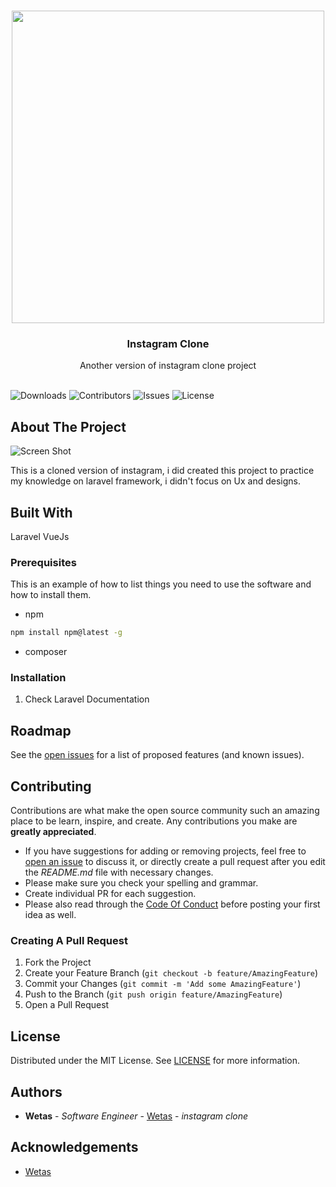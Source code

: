 <br/>
<p align="center">
   <img  src="https://www.instagram.com/static/images/web/mobile_nav_type_logo.png/735145cfe0a4.png" style="width: 500px;"/>
  <h3 align="center">Instagram Clone</h3>

  <p align="center">
    Another version of instagram clone project
    <br/>
    <br/>
  </p>
</p>

![Downloads](https://img.shields.io/github/downloads/Wetas/instagram-clone/total) ![Contributors](https://img.shields.io/github/contributors/Wetas/instagram-clone?color=dark-green) ![Issues](https://img.shields.io/github/issues/Wetas/instagram-clone) ![License](https://img.shields.io/github/license/Wetas/instagram-clone) 

## About The Project

![Screen Shot](https://i.ibb.co/fqHtxB6/logo.jpg)

This is a cloned version of instagram, i did created this project to practice my knowledge on laravel framework, i didn't focus on Ux and designs.

## Built With

Laravel 
VueJs


### Prerequisites

This is an example of how to list things you need to use the software and how to install them.

* npm

```sh
npm install npm@latest -g
```

* composer

### Installation

1. Check Laravel Documentation


## Roadmap

See the [open issues](https://github.com/Wetas/instagram-clone/issues) for a list of proposed features (and known issues).

## Contributing

Contributions are what make the open source community such an amazing place to be learn, inspire, and create. Any contributions you make are **greatly appreciated**.
* If you have suggestions for adding or removing projects, feel free to [open an issue](https://github.com/Wetas/instagram-clone/issues/new) to discuss it, or directly create a pull request after you edit the *README.md* file with necessary changes.
* Please make sure you check your spelling and grammar.
* Create individual PR for each suggestion.
* Please also read through the [Code Of Conduct](https://github.com/Wetas/instagram-clone/blob/main/CODE_OF_CONDUCT.md) before posting your first idea as well.

### Creating A Pull Request

1. Fork the Project
2. Create your Feature Branch (`git checkout -b feature/AmazingFeature`)
3. Commit your Changes (`git commit -m 'Add some AmazingFeature'`)
4. Push to the Branch (`git push origin feature/AmazingFeature`)
5. Open a Pull Request

## License

Distributed under the MIT License. See [LICENSE](https://github.com/Wetas/instagram-clone/blob/main/LICENSE.md) for more information.

## Authors

* **Wetas** - *Software Engineer* - [Wetas](https://github.com/wetas2020/) - *instagram clone*

## Acknowledgements

* [Wetas](https://github.com/wetas2020/)

